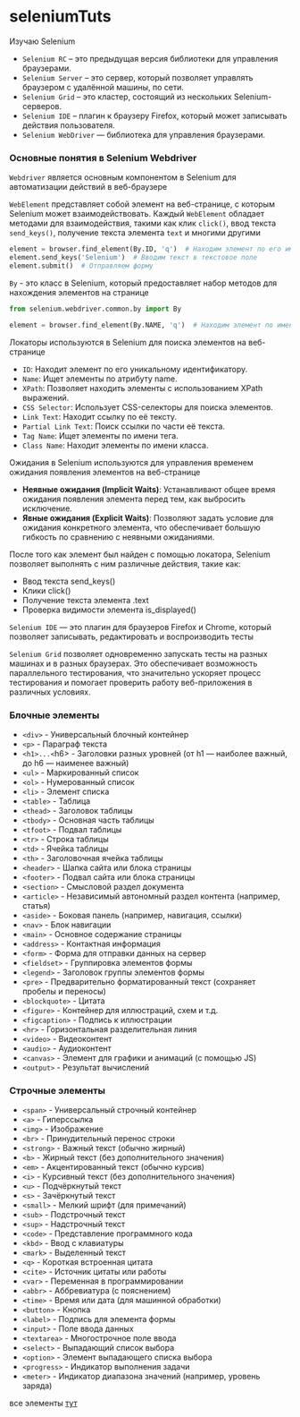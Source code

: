 # seleniumTuts
Изучаю Selenium

- `Selenium RC` – это предыдущая версия библиотеки для управления браузерами.
- `Selenium Server` – это сервер, который позволяет управлять браузером с удалённой машины, по сети.
- `Selenium Grid` – это кластер, состоящий из нескольких Selenium-серверов.
- `Selenium IDE` – плагин к браузеру Firefox, который может записывать действия пользователя.
- `Selenium WebDriver` — библиотека для управления браузерами.

### Основные понятия в Selenium Webdriver
`Webdriver` является основным компонентом в Selenium для автоматизации действий в веб-браузере

`WebElement` представляет собой элемент на веб-странице, с которым Selenium может взаимодействовать.  Каждый `WebElement` обладает методами для взаимодействия, такими как клик `click()`, ввод текста `send_keys()`, получение текста элемента `text` и многими другими

```python
element = browser.find_element(By.ID, 'q')  # Находим элемент по его имени
element.send_keys('Selenium')  # Вводим текст в текстовое поле
element.submit()  # Отправляем форму
```

`By` - это класс в Selenium, который предоставляет набор методов для нахождения элементов на странице

```python
from selenium.webdriver.common.by import By

element = browser.find_element(By.NAME, 'q')  # Находим элемент по имени
```

Локаторы используются в Selenium для поиска элементов на веб-странице

- `ID`: Находит элемент по его уникальному идентификатору.
- `Name`: Ищет элементы по атрибуту name.
- `XPath`: Позволяет находить элементы с использованием XPath выражений.
- `CSS Selector`: Использует CSS-селекторы для поиска элементов.
- `Link Text`: Находит ссылку по её тексту.
- `Partial Link Text`: Поиск ссылки по части её текста.
- `Tag Name`: Ищет элементы по имени тега.
- `Class Name`: Находит элементы по имени класса.

Ожидания в Selenium используются для управления временем ожидания появления элементов на веб-странице
- **Неявные ожидания (Implicit Waits)**: Устанавливают общее время ожидания появления элемента перед тем, как выбросить исключение.
- **Явные ожидания (Explicit Waits)**: Позволяют задать условие для ожидания конкретного элемента, что обеспечивает большую гибкость по сравнению с неявными ожиданиями.

После того как элемент был найден с помощью локатора, Selenium позволяет выполнять с ним различные действия, такие как:

- Ввод текста send_keys()
- Клики click()
- Получение текста элемента .text
- Проверка видимости элемента is_displayed()

`Selenium IDE` — это плагин для браузеров Firefox и Chrome, который позволяет записывать, редактировать и воспроизводить тесты

`Selenium Grid` позволяет одновременно запускать тесты на разных машинах и в разных браузерах. Это обеспечивает возможность параллельного тестирования, что значительно ускоряет процесс тестирования и помогает проверить работу веб-приложения в различных условиях.


### Блочные элементы

- `<div>` - Универсальный блочный контейнер
- `<p>` - Параграф текста
- `<h1>...<`h6> - Заголовки разных уровней (от h1 — наиболее важный, до h6 — наименее важный)
- `<ul>` - Маркированный список
- `<ol>` - Нумерованный список
- `<li>` - Элемент списка
- `<table>` - Таблица
- `<thead>` - Заголовок таблицы
- `<tbody>` - Основная часть таблицы
- `<tfoot>` - Подвал таблицы
- `<tr>` - Строка таблицы
- `<td>` - Ячейка таблицы
- `<th>` - Заголовочная ячейка таблицы
- `<header>` - Шапка сайта или блока страницы
- `<footer>` - Подвал сайта или блока страницы
- `<section>` - Смысловой раздел документа
- `<article>` - Независимый автономный раздел контента (например, статья)
- `<aside>` - Боковая панель (например, навигация, ссылки)
- `<nav>` - Блок навигации
- `<main>` - Основное содержание страницы
- `<address>` - Контактная информация
- `<form>` - Форма для отправки данных на сервер
- `<fieldset>` - Группировка элементов формы
- `<legend>` - Заголовок группы элементов формы
- `<pre>` - Предварительно форматированный текст (сохраняет пробелы и переносы)
- `<blockquote>` - Цитата
- `<figure>` - Контейнер для иллюстраций, схем и т.д.
- `<figcaption>` - Подпись к иллюстрации
- `<hr>` - Горизонтальная разделительная линия
- `<video>` - Видеоконтент
- `<audio>` - Аудиоконтент
- `<canvas>` - Элемент для графики и анимаций (с помощью JS)
- `<output>` - Результат вычислений

### Строчные элементы

- `<span>` - Универсальный строчный контейнер
- `<a>` - Гиперссылка
- `<img>` - Изображение
- `<br>` - Принудительный перенос строки
- `<strong>` - Важный текст (обычно жирный)
- `<b>` - Жирный текст (без дополнительного значения)
- `<em>` - Акцентированный текст (обычно курсив)
- `<i>` - Курсивный текст (без дополнительного значения)
- `<u>` - Подчёркнутый текст
- `<s>` - Зачёркнутый текст
- `<small>` - Мелкий шрифт (для примечаний)
- `<sub>` - Подстрочный текст
- `<sup>` - Надстрочный текст
- `<code>` - Представление программного кода
- `<kbd>` - Ввод с клавиатуры
- `<mark>` - Выделенный текст
- `<q>` - Короткая встроенная цитата
- `<cite>` - Источник цитаты или работы
- `<var>` - Переменная в программировании
- `<abbr>` - Аббревиатура (с пояснением)
- `<time>` - Время или дата (для машинной обработки)
- `<button>` - Кнопка
- `<label>` - Подпись для элемента формы
- `<input>` - Поле ввода данных
- `<textarea>` - Многострочное поле ввода
- `<select>` - Выпадающий список выбора
- `<option>` - Элемент выпадающего списка выбора
- `<progress>` - Индикатор выполнения задачи
- `<meter>` - Индикатор диапазона значений (например, уровень заряда)

все элементы [тут](https://parsinger.ru/2.1/DOM/block_strok_elem.html)
